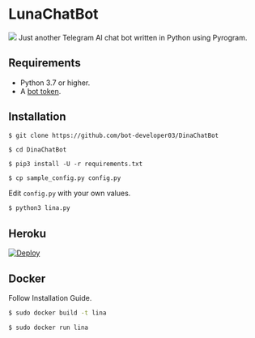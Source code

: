 # LunaChatBot
<img src="https://telegra.ph/file/df1be19f9eba88878806a.jpg"/>
Just another Telegram AI chat bot written in Python using Pyrogram.

## Requirements

- Python 3.7 or higher.
- A [bot token](//t.me/botfather).


## Installation

```sh
$ git clone https://github.com/bot-developer03/DinaChatBot
```
```
$ cd DinaChatBot
```
```
$ pip3 install -U -r requirements.txt
```
```
$ cp sample_config.py config.py
```
Edit `config.py` with your own values.
```sh
$ python3 lina.py
```


## Heroku

[![Deploy](https://www.herokucdn.com/deploy/button.svg)](https://heroku.com/deploy?template=https://github.com/TheHamkerCat/LunaChatBot/tree/master)


## Docker

Follow Installation Guide.
```sh
$ sudo docker build -t lina
```
```
$ sudo docker run lina
```
